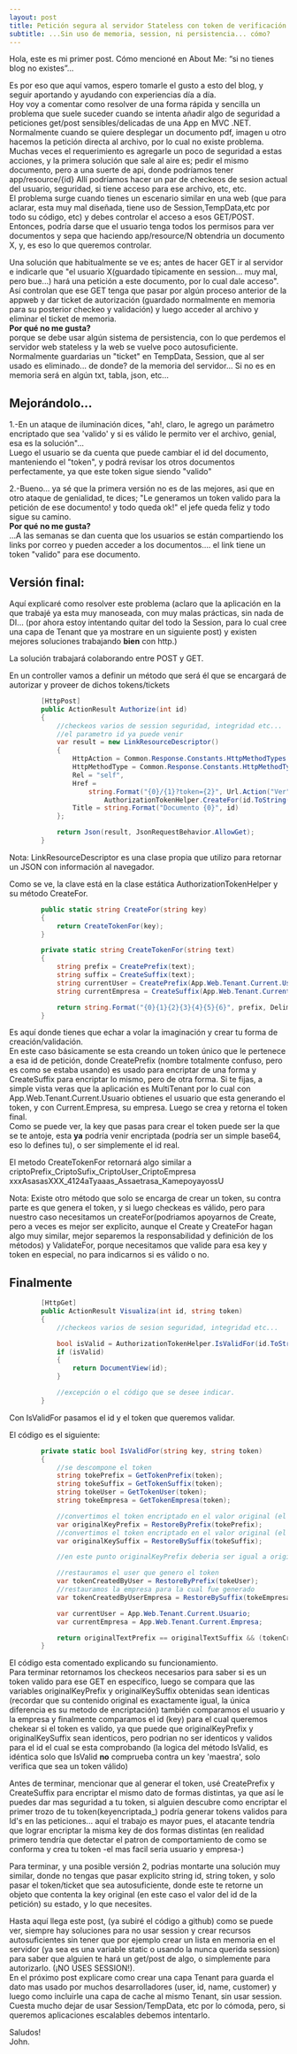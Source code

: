 ```yaml
---
layout: post
title: Petición segura al servidor Stateless con token de verificación.
subtitle: ...Sin uso de memoria, session, ni persistencia... cómo?
---
```


Hola, este es mi primer post.
Cómo mencioné en About Me: “si no tienes blog no existes”...

Es por eso que aquí vamos, espero tomarle el gusto a esto del blog, y seguir aportando y ayudando con experiencias día a día.
<br>Hoy voy a comentar como resolver de una forma rápida y sencilla un problema que suele suceder cuando se intenta añadir algo de seguridad a peticiones get/post sensibles/delicadas de una App en MVC .NET.<br>
Normalmente cuando se quiere desplegar un documento pdf, imagen u otro hacemos la petición directa al archivo, por lo cual no existe problema. <br>
Muchas veces el requerimiento es agregarle un poco de seguridad a estas acciones, y la primera solución que sale al aire es; pedir el mismo documento, pero a una suerte de api, donde podríamos tener app/resource/{id}  Allí podríamos hacer un par de checkeos de sesion actual del usuario, seguridad, si tiene acceso para ese archivo, etc, etc. <br>
El problema surge cuando tienes un escenario similar en una web (que para aclarar, esta muy mal diseñada, tiene uso de Session,TempData,etc por todo su código, etc) y debes controlar el acceso a esos GET/POST. <br>
Entonces, podría darse que el usuario tenga todos los permisos para ver documentos y sepa que haciendo app/resource/N obtendria un documento X, y, es eso lo que queremos controlar.

Una solución que habitualmente se ve es; antes de hacer GET ir al servidor e indicarle que "el usuario X(guardado típicamente en session... muy mal, pero bue...) hará una petición a este documento, por lo cual dale acceso". Así controlan que ese GET tenga que pasar por algún proceso anterior de la appweb y dar ticket de autorización (guardado normalmente en memoria para su posterior checkeo y validación) y luego acceder al archivo y eliminar el ticket de memoria.<br>
<b>Por qué no me gusta?</b><br> porque se debe usar algún sistema de persistencia, con lo que perdemos el servidor web stateless y la web se vuelve poco autosuficiente. Normalmente guardarias un "ticket" en TempData, Session, que al ser usado es eliminado... de donde? de la memoria del servidor... Si no es en memoria será en algún txt, tabla, json, etc...


Mejorándolo...
--------------

1.-En un ataque de iluminación dices, "ah!, claro, le agrego un parámetro encriptado que sea 'valido' y si es válido le permito ver el archivo, genial, esa es la solución"... <br>Luego el usuario se da cuenta que puede cambiar el id del documento, manteniendo el "token", y podrá revisar los otros documentos perfectamente, ya que este token sigue siendo "valido"

2.-Bueno... ya sé que la primera versión no es de las mejores, asi que en otro ataque de genialidad, te dices; "Le generamos un token valido para la petición de ese documento! y todo queda ok!" el jefe queda feliz y todo sigue su camino. <br>
<b>Por qué no me gusta?</b><br> ...A las semanas se dan cuenta que los usuarios se están compartiendo los links por correo y pueden acceder a los documentos.... el link tiene un token "valido" para ese documento.

Versión final:
--------------

Aquí explicaré como resolver este problema (aclaro que la aplicación en la que trabajé ya esta muy manoseada, con muy malas prácticas, sin nada de DI... (por ahora estoy intentando quitar del todo la Session, para lo cual cree una capa de Tenant que ya mostrare en un siguiente post) y existen mejores soluciones trabajando <b>bien</b> con http.)

La solución trabajará colaborando entre POST y GET.

En un controller vamos a definir un método que será él que se encargará de autorizar y proveer de dichos tokens/tickets

```cs
        [HttpPost]
        public ActionResult Authorize(int id)
        {
            //checkeos varios de session seguridad, integridad etc...
            //el parametro id ya puede venir 
            var result = new LinkResourceDescriptor()
            {
                HttpAction = Common.Response.Constants.HttpMethodTypes.Get,
                HttpMethodType = Common.Response.Constants.HttpMethodTypes.Get,
                Rel = "self",
                Href =
                    string.Format("{0}/{1}?token={2}", Url.Action("Ver", "Controler"), id,
                        AuthorizationTokenHelper.CreateFor(id.ToString())),
                Title = string.Format("Documento {0}", id)
            };

            return Json(result, JsonRequestBehavior.AllowGet);
        } 
```

Nota: LinkResourceDescriptor es una clase propia que utilizo para retornar un JSON con información al navegador.

Como se ve, la clave está en la clase estática AuthorizationTokenHelper y su método CreateFor. 

```cs
        public static string CreateFor(string key)
        {
            return CreateTokenFor(key);
        }

		private static string CreateTokenFor(string text)
        {
            string prefix = CreatePrefix(text);
            string suffix = CreateSuffix(text);
            string currentUser = CreatePrefix(App.Web.Tenant.Current.Usuario);
            string currentEmpresa = CreateSuffix(App.Web.Tenant.Current.Empresa);

            return string.Format("{0}{1}{2}{3}{4}{5}{6}", prefix, Delimiter, suffix, Delimiter, currentUser, Delimiter, currentEmpresa);
        }
```

Es aquí donde tienes que echar a volar la imaginación y crear tu forma de creación/validación.<br> En este caso básicamente se esta creando un token único que le pertenece a esa id de petición, donde CreatePrefix (nombre totalmente confuso, pero es como se estaba usando) es usado para encriptar de una forma y CreateSuffix para encriptar lo mismo, pero de otra forma. Si te fijas, a simple vista veras que la aplicación es MultiTenant por lo cual con App.Web.Tenant.Current.Usuario obtienes el usuario que esta generando el token, y con Current.Empresa, su empresa. Luego se crea y retorna el token final. <br>
Como se puede ver, la key que pasas para crear el token puede ser la que se te antoje, esta <b>ya</b> podría venir encriptada (podría ser un simple base64, eso lo defines tu), o ser simplemente el id real.

El metodo CreateTokenFor retornará algo similar a 
criptoPrefix_CriptoSufix_CriptoUser_CriptoEmpresa
xxxAsasasXXX_4124aTyaaas_Assaetrasa_KamepoyayossU

Nota: Existe otro método que solo se encarga de crear un token, su contra parte es que genera el token, y si luego checkeas es válido, pero para nuestro caso necesitamos un createFor(podriamos apoyarnos de Create, pero a veces es mejor ser explicito, aunque el Create y CreateFor hagan algo muy similar, mejor separemos la responsabilidad y definición de los métodos) y ValidateFor, porque necesitamos que valide para esa key y token en especial, no para indicarnos si es válido o no.


Finalmente
---------- 

```cs
        [HttpGet]
        public ActionResult Visualiza(int id, string token)
        {
            //checkeos varios de sesion seguridad, integridad etc...

            bool isValid = AuthorizationTokenHelper.IsValidFor(id.ToString(), token);
            if (isValid)
            {
                return DocumentView(id);
            }

            //excepción o el código que se desee indicar.
        }
```


Con IsValidFor pasamos el id y el token que queremos validar.

El código es el siguiente:

```cs
        private static bool IsValidFor(string key, string token)
        {
        	//se descompone el token
            string tokePrefix = GetTokenPrefix(token);
            string tokeSuffix = GetTokenSuffix(token);
            string tokeUser = GetTokenUser(token);
            string tokeEmpresa = GetTokenEmpresa(token);

            //convertimos el token encriptado en el valor original (el valor cuando se mando a crear)-->desencriptar primer metodo de encripatacion
            var originalKeyPrefix = RestoreByPrefix(tokePrefix);
            //convertimos el token encriptado en el valor original (el valor cuando se mando a crear)-->desencriptar segundo metodo de encripatacion
			var originalKeySuffix = RestoreBySuffix(tokeSuffix);

            //en este punto originalKeyPrefix deberia ser igual a originalKeySuffix

            //restauramos el user que genero el token
            var tokenCreatedByUser = RestoreByPrefix(tokeUser);
            //restauramos la empresa para la cual fue generado
            var tokenCreatedByUserEmpresa = RestoreBySuffix(tokeEmpresa);

            var currentUser = App.Web.Tenant.Current.Usuario;
            var currentEmpresa = App.Web.Tenant.Current.Empresa;

            return originalTextPrefix == originalTextSuffix && (tokenCreatedByUser == currentUser) && (tokenCreatedByUserEmpresa == currentEmpresa) && key == originalTextPrefix && key == originalTextSuffix ;
        }
```

El código esta comentado explicando su funcionamiento.<br>
Para terminar retornamos los checkeos necesarios para saber si es un token valido para ese GET en específico,
luego se compara que las variables originalKeyPrefix y originalKeySuffix obtenidas sean identicas (recordar que su contenido original es exactamente igual, la única diferencia es su metodo de encriptación) también comparamos el usuario y la empresa y finalmente comparamos el id (key) para el cual queremos chekear si el token es valido, ya que puede que originalKeyPrefix y originalKeySuffix sean identicos, pero podrian no ser identicos y validos para el id el cual se esta comprobando (la logica del método IsValid, es idéntica solo que IsValid <b>no</b> comprueba contra un key 'maestra', solo verifica que sea un token válido)

Antes de terminar, mencionar que al generar el token, usé CreatePrefix y CreateSuffix para encriptar el mismo dato de formas distintas, ya que así le puedes dar mas seguridad a tu token, si alguien descubre como encriptar el primer trozo de tu token(keyencriptada_) podría generar tokens validos para Id's en las peticiones... aquí el trabajo es mayor pues, el atacante tendría que lograr encriptar la misma key de dos formas distintas (en realidad primero tendría que detectar el patron de comportamiento de como se conforma y crea tu token -el mas facil seria usuario y empresa-)

Para terminar, y una posible versión 2, podrias montarte una solución muy similar, donde no tengas que pasar explicito string id, string token, y solo pasar el token/ticket que sea autosuficiente, donde este te retorne un objeto que contenta la key original (en este caso el valor del id de la petición) su estado, y lo que necesites.

Hasta aquí llega este post, (ya subiré el código a github) como se puede ver, siempre hay soluciones para no usar session y crear recursos autosuficientes sin tener que por ejemplo crear un lista en memoria en el servidor (ya sea es una variable static o usando la nunca querida session) para saber que alguien te hará un get/post de algo, o simplemente para autorizarlo. (¡NO USES SESSION!).
<br>
En el próximo post explicare como crear una capa Tenant para guarda el dato mas usado por muchos desarrolladores (user, id, name, customer) y luego como incluirle una capa de cache al mismo Tenant, sin usar session.<br>
Cuesta mucho dejar de usar Session/TempData, etc por lo cómoda, pero, si queremos aplicaciones escalables debemos intentarlo.

Saludos!<br>
John.